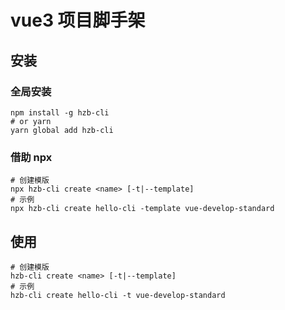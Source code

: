 # vue3 项目脚手架

## 安装

### 全局安装
```text
npm install -g hzb-cli
# or yarn
yarn global add hzb-cli
```

### 借助 npx
```text
# 创建模版
npx hzb-cli create <name> [-t|--template]
# 示例
npx hzb-cli create hello-cli -template vue-develop-standard
```

## 使用
```text
# 创建模版
hzb-cli create <name> [-t|--template]
# 示例
hzb-cli create hello-cli -t vue-develop-standard
```